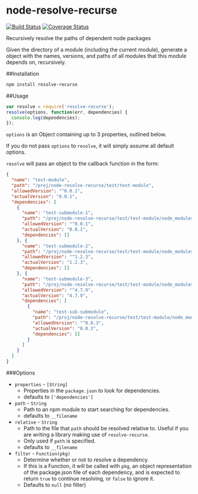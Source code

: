 node-resolve-recurse
====================

[![Build Status](https://travis-ci.org/brandonhorst/node-resolve-recurse.svg?branch=master)](https://travis-ci.org/brandonhorst/node-resolve-recurse)
[![Coverage Status](https://coveralls.io/repos/brandonhorst/node-resolve-recurse/badge.png?branch=master)](https://coveralls.io/r/brandonhorst/node-resolve-recurse?branch=master)

Recursively resolve the paths of dependent node packages

Given the directory of a module (including the current module), generate a object with the names, versions, and paths of all modules that this module depends on, recursively.

##Installation

```bash
npm install resolve-recurse
```

##Usage

```javascript
var resolve = require('resolve-recurse');
resolve(options, function(err, dependencies) {
  console.log(dependencies);
});
```

`options` is an Object containing up to 3 properties, outlined below.

If you do not pass `options` to `resolve`, it will simply assume all default options.

`resolve` will pass an object to the callback function in the form:

```json
{
  "name": "test-module",
  "path": "/proj/node-resolve-recurse/test/test-module",
  "allowedVersion": "^0.0.1",
  "actualVersion": "0.0.1",
  "dependencies": [
    {
      "name": "test-submodule-1",
      "path": "/proj/node-resolve-recurse/test/test-module/node_modules/test-submodule-1",
      "allowedVersion": "^0.0.1",
      "actualVersion": "0.0.1",
      "dependencies": []
    }, {
      "name": "test-submodule-2",
      "path": "/proj/node-resolve-recurse/test/test-module/node_modules/test-submodule-2",
      "allowedVersion": "^1.2.3",
      "actualVersion": "1.2.3",
      "dependencies": []
    }, {
      "name": "test-submodule-3",
      "path": "/proj/node-resolve-recurse/test/test-module/node_modules/test-submodule-3",
      "allowedVersion": "^4.7.9",
      "actualVersion": "4.7.9",
      "dependencies": [
        {
          "name": "test-sub-submodule",
          "path": "/proj/node-resolve-recurse/test/test-module/node_modules/test-sub-submodule",
          "allowedVersion": "^0.0.3",
          "actualVersion": "0.0.3",
          "dependencies": []
        }
      ]
    }
  ]
}
```

###Options

* `properties` - `[String]`
  - Properties in the `package.json` to look for dependencies.
  - defaults to `['dependencies']`
* `path` - `String`
  - Path to an npm module to start searching for dependencies.
  - defaults to `__filename`
* `relative` - `String`
  - Path to the file that `path` should be resolved relative to. Useful if you are writing a library making use of `resolve-recurse`.
  - Only used if `path` is specified.
  - defaults to `__filename`
* `filter` - `Function(pkg)`
  - Determine whether or not to resolve a dependency.
  - If this is a Function, it will be called with `pkg`, an object representation of the package.json file of each dependency, and is expected to return `true` to continue resolving, or `false` to ignore it.
  - Defaults to `null` (no filter)
